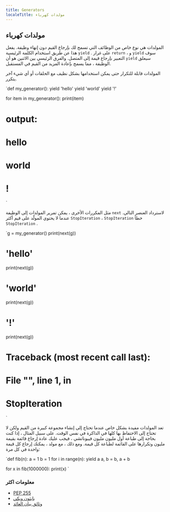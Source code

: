 ```yaml
---
title: Generators
localeTitle: مولدات كهرباء
---
```

## مولدات كهرباء

المولدات هي نوع خاص من الوظائف التي تسمح لك بإرجاع القيم دون إنهاء وظيفة. يفعل هذا عن طريق استخدام الكلمة الرئيسية `yield` . على غرار `return` ، و `yield` سوف التعبير بإرجاع قيمة إلى المتصل. والفرق الرئيسي بين الاثنين هو أن `yield` سيعلق الوظيفة ، مما يسمح بإعادة المزيد من القيم في المستقبل.

المولدات قابلة للتكرار حتى يمكن استخدامها بشكل نظيف مع الحلقات أو أي شيء آخر يتكرر.

 `def my_generator(): 
    yield 'hello' 
    yield 'world' 
    yield '!' 
 
 for item in my_generator(): 
    print(item) 
 
 # output: 
 # hello 
 # world 
 # ! 
` 

مثل المكررات الأخرى ، يمكن تمرير المولدات إلى الوظيفة `next` لاسترداد العنصر التالي. عندما لا يحتوي المولّد على قيم أكثر `StopIteration` ، `StopIteration` خطأ `StopIteration` .

 `g = my_generator() 
 print(next(g)) 
 # 'hello' 
 print(next(g)) 
 # 'world' 
 print(next(g)) 
 # '!' 
 print(next(g)) 
 # Traceback (most recent call last): 
 #   File "<stdin>", line 1, in <module> 
 # StopIteration 
` 

تعد المولدات مفيدة بشكل خاص عندما تحتاج إلى إنشاء مجموعة كبيرة من القيم ولكن لا تحتاج إلى الاحتفاظ بها كلها في الذاكرة في نفس الوقت. على سبيل المثال ، إذا كنت بحاجة إلى طباعة أول مليون مليون فيبوناتشي ، فيجب عليك عادة إرجاع قائمة بقيمة مليون وتكرارها على القائمة لطباعة كل قيمة. ومع ذلك ، مع مولد ، يمكنك إرجاع كل قيمة واحدة في كل مرة:

 `def fib(n): 
    a = 1 
    b = 1 
    for i in range(n): 
        yield a 
        a, b = b, a + b 
 
 for x in fib(1000000): 
    print(x) 
` 

### معلومات اكثر

*   [PEP 255](https://www.python.org/dev/peps/pep-0255/)
*   [بايثون ويكي](https://wiki.python.org/moin/Generators)
*   [وثائق بيان العائد](https://docs.python.org/2/reference/simple_stmts.html#yield)